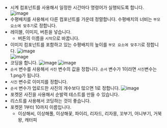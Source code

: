 * 시계 컴포넌트를 사용해서 일정한 시간마다 명령어가 실행되도록 합니다.   
![image](https://github.com/itple-sw/appinventer/assets/76088532/44d3705f-2cd4-431a-92f3-724b137aa985)
* 수평배치를 사용해서 다른 컴포넌트를 가운데 정렬합니다. 수평배치의 너비는 ```부모 요소에 맞추기```로 정합니다.
* 레이블, 이미지, 버튼을 넣습니다.
  * 버튼의 이름을 ```시작```으로 바꿉니다.
* 이미지 컴포넌트를 포함하고 있는 수평배치의 높이를 ```부모 요소에 맞추기```로 정합니다. 
![image](https://github.com/itple-sw/appinventer/assets/76088532/65e88464-801b-42d3-a160-c3ec0e35de3c)   
![image](https://github.com/itple-sw/appinventer/assets/76088532/801f960b-8b38-4e7f-8fc3-3acdcc91c035)
* 코딩을 합니다.
![image](https://github.com/itple-sw/appinventer/assets/76088532/f7ef8968-9e29-4dc8-85c4-077c176645df)
![image](https://github.com/itple-sw/appinventer/assets/76088532/0dee2953-8591-40e2-893d-dfc648db8bcb)
* ```순서``` 변수를 사용해서 ```사진``` 변수의 값을 정합니다. ```순서``` 변수가 1이라면 ```사진```변수는 1.png가 됩니다.
* ```사진``` 변수로 이미지를 정합니다.  
* ```순서``` 변수가 업로드한 사진의 개수보다 많으면 1로 정합니다.
![image](https://github.com/itple-sw/appinventer/assets/76088532/be8d445f-973d-453a-9913-2d2c30cebb03)
* 포켓몬 사진을 사용해서 순발력 테스트를 만들 수 있습니다.
* 리스트를 사용해서 코딩하는 것이 좋습니다.
* 포켓몬 1부터 10까지 이름입니다.
  * 이상해씨, 이상해풀, 이상해꽃, 파이리, 리자드, 리자몽, 꼬부기, 어니부기, 거북왕, 캐터피
